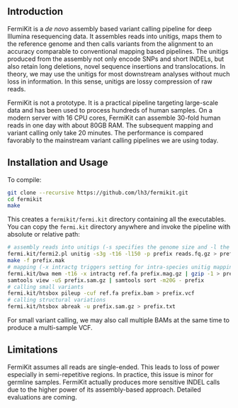 ## Introduction

FermiKit is a *de novo* assembly based variant calling pipeline for deep
Illumina resequencing data. It assembles reads into unitigs, maps them to the
reference genome and then calls variants from the alignment to an accuracy
comparable to conventional mapping based pipelines. The unitigs produced from
the assembly not only encode SNPs and short INDELs, but also retain long
deletions, novel sequence insertions and translocations. In theory, we may use
the unitigs for most downstream analyses without much loss in information. In
this sense, unitigs are lossy compression of raw reads.

FermiKit is not a prototype. It is a practical pipeline targeting large-scale
data and has been used to process hundreds of human samples. On a modern server
with 16 CPU cores, FermiKit can assemble 30-fold human reads in one day with
about 80GB RAM. The subsequent mapping and variant calling only take 20
minutes. The performance is compared favorably to the mainstream variant
calling pipelines we are using today.

## Installation and Usage

To compile:
```sh
git clone --recursive https://github.com/lh3/fermikit.git
cd fermikit
make
```
This creates a `fermikit/fermi.kit` directory containing all the executables.
You can copy the `fermi.kit` directory anywhere and invoke the pipeline with
absolute or relative path:
```sh
# assembly reads into unitigs (-s specifies the genome size and -l the read length)
fermi.kit/fermi2.pl unitig -s3g -t16 -l150 -p prefix reads.fq.gz > prefix.mak
make -f prefix.mak
# mapping (-x intractg triggers setting for intra-species unitig mapping)
fermi.kit/bwa mem -t16 -x intractg ref.fa prefix.mag.gz | gzip -1 > prefix.sam.gz
samtools view -uS prefix.sam.gz | samtools sort -m20G - prefix
# calling small variants
fermi.kit/htsbox pileup -cuf ref.fa prefix.bam > prefix.vcf
# calling structural variations
fermi.kit/htsbox abreak -u prefix.sam.gz > prefix.txt
```
For small variant calling, we may also call multiple BAMs at the same time to
produce a multi-sample VCF.

## Limitations

FermiKit assumes all reads are single-ended. This leads to loss of power
especially in semi-repetitive regions. In practice, this issue is minor for
germline samples. FermiKit actually produces more sensitive INDEL calls
due to the higher power of its assembly-based approach. Detailed evaluations
are coming.

